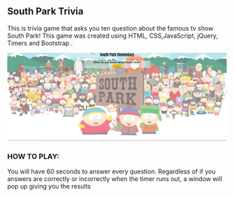 ## South Park Trivia

This is trivia game that asks you ten question about the famous tv show South Park!
This game was created using HTML, CSS,JavaScript, jQuery, Timers and Bootstrap .

![](/assets/images/Capture.jpg?)

### HOW TO PLAY:
You will have 60 seconds to answer every question.
Regardless of if you answers are correctly or incorrectly when the timer runs out, a window will pop up giving you 
the results

